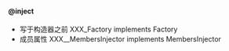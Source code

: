 #### @inject
 - 写于构造器之前
  XXX_Factory implements Factory<XXX>
 - 成员属性
  XXX__MembersInjector implements MembersInjector<XXX>
